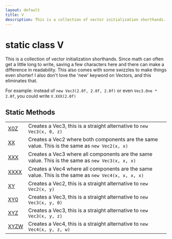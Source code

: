 ```yaml
---
layout: default
title: V
description: This is a collection of vector initialization shorthands. Since math can often get a little long to write, saving a few characters here and there can make a difference in readability. This also comes with some swizzles to make things even shorter! I also don't love the 'new' keyword on Vectors, and this eliminates that.  For example. instead of new Vec3(2.0f, 2.0f, 2.0f) or even Vec3.One * 2.0f, you could write V.XXX(2.0f)
---
```

# static class V

This is a collection of vector initialization shorthands.
Since math can often get a little long to write, saving a few
characters here and there can make a difference in readability. This
also comes with some swizzles to make things even shorter! I also
don't love the 'new' keyword on Vectors, and this eliminates that.

For example: instead of `new Vec3(2.0f, 2.0f, 2.0f)` or even
`Vec3.One * 2.0f`, you could write `V.XXX(2.0f)`

## Static Methods

|  |  |
|--|--|
|[X0Z]({{site.url}}/Pages/StereoKit/V/X0Z.html)|Creates a Vec3, this is a straight alternative to `new Vec3(x, 0, z)`|
|[XX]({{site.url}}/Pages/StereoKit/V/XX.html)|Creates a Vec2 where both components are the same value. This is the same as `new Vec2(x, x)`|
|[XXX]({{site.url}}/Pages/StereoKit/V/XXX.html)|Creates a Vec3 where all components are the same value. This is the same as `new Vec3(x, x, x)`|
|[XXXX]({{site.url}}/Pages/StereoKit/V/XXXX.html)|Creates a Vec4 where all components are the same value. This is the same as `new Vec4(x, x, x, x)`|
|[XY]({{site.url}}/Pages/StereoKit/V/XY.html)|Creates a Vec2, this is a straight alternative to `new Vec2(x, y)`|
|[XY0]({{site.url}}/Pages/StereoKit/V/XY0.html)|Creates a Vec3, this is a straight alternative to `new Vec3(x, y, 0)`|
|[XYZ]({{site.url}}/Pages/StereoKit/V/XYZ.html)|Creates a Vec3, this is a straight alternative to `new Vec3(x, y, z)`|
|[XYZW]({{site.url}}/Pages/StereoKit/V/XYZW.html)|Creates a Vec4, this is a straight alternative to `new Vec4(x, y, z, w)`|
